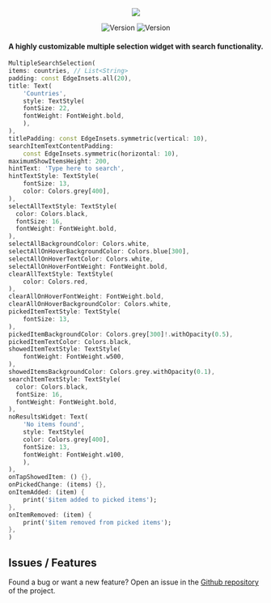 <p align="center">
<img src='https://i.imgur.com/3dHOaoF.gif'>
</p>
<p align="center">
 <img src="https://img.shields.io/pub/v/multiple_search_selection?color=637d0d&style=for-the-badge" alt="Version" /> <img src="https://img.shields.io/github/languages/code-size/esentis/multiple_search_selection?color=637d0d&style=for-the-badge&label=size" alt="Version" />
</br>
</p>

#### A highly customizable multiple selection widget with search functionality.

```dart
MultipleSearchSelection(
items: countries, // List<String>
padding: const EdgeInsets.all(20),
title: Text(
    'Countries',
    style: TextStyle(
    fontSize: 22,
    fontWeight: FontWeight.bold,
    ),
),
titlePadding: const EdgeInsets.symmetric(vertical: 10),
searchItemTextContentPadding:
    const EdgeInsets.symmetric(horizontal: 10),
maximumShowItemsHeight: 200,
hintText: 'Type here to search',
hintTextStyle: TextStyle(
    fontSize: 13,
    color: Colors.grey[400],
),
selectAllTextStyle: TextStyle(
  color: Colors.black,
  fontSize: 16,
  fontWeight: FontWeight.bold,
),
selectAllBackgroundColor: Colors.white,
selectAllOnHoverBackgroundColor: Colors.blue[300],
selectAllOnHoverTextColor: Colors.white,
selectAllOnHoverFontWeight: FontWeight.bold,
clearAllTextStyle: TextStyle(
    color: Colors.red,
),
clearAllOnHoverFontWeight: FontWeight.bold,
clearAllOnHoverBackgroundColor: Colors.white,
pickedItemTextStyle: TextStyle(
    fontSize: 13,
),
pickedItemBackgroundColor: Colors.grey[300]!.withOpacity(0.5),
pickedItemTextColor: Colors.black,
showedItemTextStyle: TextStyle(
    fontWeight: FontWeight.w500,
),
showedItemsBackgroundColor: Colors.grey.withOpacity(0.1),
searchItemTextStyle: TextStyle(
  color: Colors.black,
  fontSize: 16,
  fontWeight: FontWeight.bold,
),
noResultsWidget: Text(
    'No items found',
    style: TextStyle(
    color: Colors.grey[400],
    fontSize: 13,
    fontWeight: FontWeight.w100,
    ),
),
onTapShowedItem: () {},
onPickedChange: (items) {},
onItemAdded: (item) {
    print('$item added to picked items');
},
onItemRemoved: (item) {
    print('$item removed from picked items');
},
)
```

## Issues / Features

Found a bug or want a new feature? Open an issue in the [Github repository](https://github.com/esentis/multiple_search_selection) of the project.
